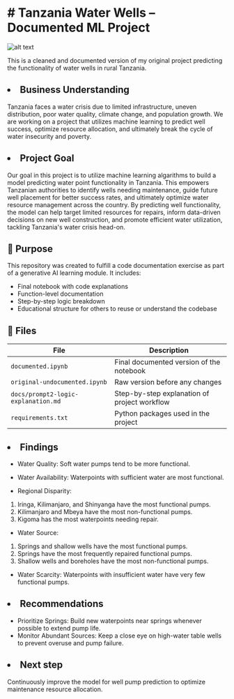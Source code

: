 # # Tanzania Water Wells – Documented ML Project
![alt text](Well_IMAGE1-1.jpeg)

This is a cleaned and documented version of my original project predicting the functionality of water wells in rural Tanzania.

 ## <li> **Business Understanding**
Tanzania faces a water crisis due to limited infrastructure, uneven distribution, poor water quality, climate change, and population growth. We are working on a project that utilizes machine learning to predict well success, optimize resource allocation, and ultimately break the cycle of water insecurity and poverty.

## <li> **Project Goal**
Our goal in this project is to utilize machine learning algarithms to build a model predicting water point functionality in Tanzania. This empowers Tanzanian authorities to identify wells needing maintenance, guide future well placement for better success rates, and ultimately optimize water resource management across the country. By predicting well functionality, the model can help target limited resources for repairs, inform data-driven decisions on new well construction, and promote efficient water utilization, tackling Tanzania's water crisis head-on.

## 🧠 Purpose

This repository was created to fulfill a code documentation exercise as part of a generative AI learning module. It includes:

- Final notebook with code explanations
- Function-level documentation
- Step-by-step logic breakdown
- Educational structure for others to reuse or understand the codebase

## 📁 Files

| File                             | Description                                      |
|----------------------------------|--------------------------------------------------|
| `documented.ipynb`               | Final documented version of the notebook         |
| `original-undocumented.ipynb`    | Raw version before any changes                   |
| `docs/prompt2-logic-explanation.md` | Step-by-step explanation of project workflow |
| `requirements.txt`               | Python packages used in the project    


## <li> Findings
* Water Quality: Soft water pumps tend to be more functional.
* Water Availability: Waterpoints with sufficient water are most functional.

* Regional Disparity:

1. Iringa, Kilimanjaro, and Shinyanga have the most functional pumps.
2. Kilimanjaro and Mbeya have the most non-functional pumps.
3. Kigoma has the most waterpoints needing repair.

* Water Source:

1. Springs and shallow wells have the most functional pumps.
2. Springs have the most frequently repaired functional pumps.
3. Shallow wells and boreholes have the most non-functional pumps.

* Water Scarcity: Waterpoints with insufficient water have very few functional pumps.

## <li> Recommendations

* Prioritize Springs: Build new waterpoints near springs whenever possible to extend pump life.
* Monitor Abundant Sources: Keep a close eye on high-water table wells to prevent overuse and pump failure.

## <li> Next step

Continuously improve the model for well pump prediction to optimize maintenance resource allocation.



